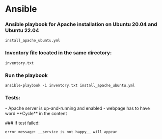 # Ansible

### Ansible playbook for Apache installation on Ubuntu 20.04 and Ubuntu 22.04  
```
install_apache_ubuntu.yml
```
### Inventory file located in the same directory:

```
inventory.txt
```

### Run the playbook 

```
ansible-playbook -i inventory.txt install_apache_ubuntu.yml 
```
### Tests:
<p>
    - Apache server is up-and-running and enabled
    - webpage has to have word **Cycle** in the content
</p>
### If test failed:

    error message: __service is not happy__ will appear







